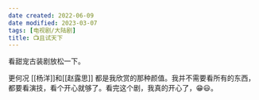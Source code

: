 ```yaml
---
date created: 2022-06-09
date modified: 2023-03-07
tags: [电视剧/大陆剧]
title: 📺且试天下
---
```


看甜宠古装剧放松一下。

更何况 [[杨洋]]和[[赵露思]] 都是我欣赏的那种颜值。我并不需要看所有的东西，都要看演技，看个开心就够了。看完这个剧，我真的开心了，😁😃。
